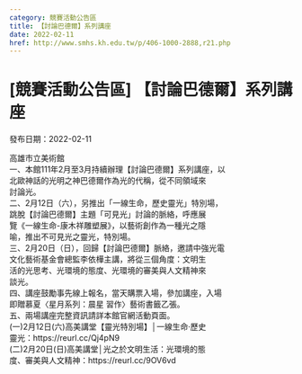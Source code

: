 ```yaml
---
category: 競賽活動公告區
title: 【討論巴德爾】系列講座
date: 2022-02-11
href: http://www.smhs.kh.edu.tw/p/406-1000-2888,r21.php
---
```


# [競賽活動公告區] 【討論巴德爾】系列講座

發布日期：2022-02-11

<div><div></div><div>高雄市立美術館<br> 一、本館111年2月至3月持續辦理【討論巴德爾】系列講座，以<br> 北歐神話的光明之神巴德爾作為光的代稱，從不同領域來<br> 討論光。<br> 二、2月12日（六），另推出「一線生命，歷史靈光」特別場，<br> 跳脫【討論巴德爾】主題「可見光」討論的脈絡，呼應展<br> 覽《一線生命-康木祥雕塑展》，以藝術創作為一種光之隱<br> 喻，推出不可見光之靈光，特別場。<br> 三、2月20日（日），回歸【討論巴德爾】脈絡，邀請中強光電<br> 文化藝術基金會總監李依樺主講，將從三個角度：文明生<br> 活的光思考、光環境的態度、光環境的審美與人文精神來<br> 談光。<br> 四、講座鼓勵事先線上報名，當天購票入場，參加講座，入場<br> 即贈慕夏〈星月系列：晨星 習作〉藝術書籤乙張。<br> 五、兩場講座完整資訊請詳本館官網活動頁面。<br> (一)2月12日(六)高美講堂【靈光特別場】│一線生命‧歷史<br> 靈光：https://reurl.cc/Qj4pN9<br> (二)2月20日(日)高美講堂│光之於文明生活：光環境的態<br> 度、審美與人文精神：https://reurl.cc/9OV6vd</div></div>

